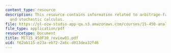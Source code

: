 ```yaml
---
content_type: resource
description: This resource contains information related to arbitrage-free pricing
  and stochastic calculus.
file: https://ol-ocw-studio-app-qa.s3.amazonaws.com/courses/15-450-analytics-of-finance-fall-2010/f62ab115e23aeb722a6cd813dea32f46_MIT15_450F10_review01.pdf
file_type: application/pdf
resourcetype: Document
title: MIT15_450F10_review01.pdf
uid: f62ab115-e23a-eb72-2a6c-d813dea32f46
---
```

